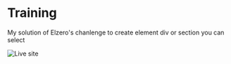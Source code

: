 # Training
My solution of Elzero's chanlenge
to create element div or section you can select 

![Live site](https://oussamaachiche.github.io/Training/)
